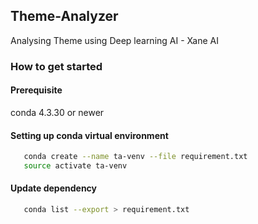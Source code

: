 ## Theme-Analyzer

Analysing Theme using Deep learning AI - Xane AI


### How to get started
#### Prerequisite

conda 4.3.30 or newer

#### Setting up conda virtual environment 
```bash
   conda create --name ta-venv --file requirement.txt
   source activate ta-venv
```
#### Update dependency
```bash
   conda list --export > requirement.txt
```



